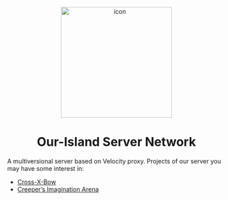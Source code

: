 <p align="center"><img src="https://github.com/Our-Island/.github/assets/116699482/d37a270e-74f1-4ff6-99e3-6b8f7457f4e5" alt="icon" height=256px><p>
<h1 align="center">Our-Island Server Network</h1>

A multiversional server based on Velocity proxy.
Projects of our server you may have some interest in:
  - [Cross-X-Bow](https://github.com/Our-Island/Cross-X-Bow)
  - [Creeper’s Imagination Arena](https://github.com/Our-Island/Creeper-Imagination)
